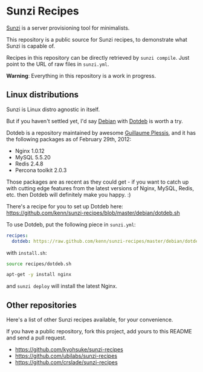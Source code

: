 Sunzi Recipes
=============

[Sunzi](https://github.com/kenn/sunzi) is a server provisioning tool for minimalists.

This repository is a public source for Sunzi recipes, to demonstrate what Sunzi is capable of.

Recipes in this repository can be directly retrieved by `sunzi compile`. Just point to the URL of raw files in `sunzi.yml`.

**Warning**: Everything in this repository is a work in progress.

Linux distributions
-------------------

Sunzi is Linux distro agnostic in itself.

But if you haven't settled yet, I'd say [Debian](http://www.debian.org/) with [Dotdeb](http://www.dotdeb.org/) is worth a try.

Dotdeb is a repository maintained by awesome [Guillaume Plessis](https://twitter.com/w_a_s_t_e), and it has the following packages as of February 29th, 2012:

* Nginx 1.0.12
* MySQL 5.5.20
* Redis 2.4.8
* Percona toolkit 2.0.3

Those packages are as recent as they could get - if you want to catch up with cutting edge features from the latest versions of Nginx, MySQL, Redis, etc. then Dotdeb will definitely make you happy. :)

There's a recipe for you to set up Dotdeb here: https://github.com/kenn/sunzi-recipes/blob/master/debian/dotdeb.sh

To use Dotdeb, put the following piece in `sunzi.yml`:

```yaml
recipes:
  dotdeb: https://raw.github.com/kenn/sunzi-recipes/master/debian/dotdeb.sh
```

with `install.sh`:

```bash
source recipes/dotdeb.sh

apt-get -y install nginx
```

and `sunzi deploy` will install the latest Nginx.

Other repositories
------------------

Here's a list of other Sunzi recipes available, for your convenience.

If you have a public repository, fork this project, add yours to this README and send a pull request.

* https://github.com/kyohsuke/sunzi-recipes
* https://github.com/ubilabs/sunzi-recipes
* https://github.com/crslade/sunzi-recipes
